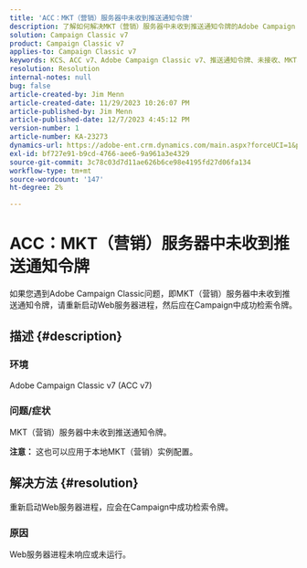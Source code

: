 ```yaml
---
title: 'ACC：MKT（营销）服务器中未收到推送通知令牌'
description: 了解如何解决MKT（营销）服务器中未收到推送通知令牌的Adobe Campaign Classic问题。
solution: Campaign Classic v7
product: Campaign Classic v7
applies-to: Campaign Classic v7
keywords: KCS、ACC v7、Adobe Campaign Classic v7、推送通知令牌、未接收、MKT、营销服务器、故障排除
resolution: Resolution
internal-notes: null
bug: false
article-created-by: Jim Menn
article-created-date: 11/29/2023 10:26:07 PM
article-published-by: Jim Menn
article-published-date: 12/7/2023 4:45:12 PM
version-number: 1
article-number: KA-23273
dynamics-url: https://adobe-ent.crm.dynamics.com/main.aspx?forceUCI=1&pagetype=entityrecord&etn=knowledgearticle&id=dc27c245-068f-ee11-8179-6045bd006268
exl-id: bf727e91-b9cd-4766-aee6-9a961a3e4329
source-git-commit: 3c78c03d7d11ae626b6ce98e4195fd27d06fa134
workflow-type: tm+mt
source-wordcount: '147'
ht-degree: 2%

---
```


# ACC：MKT（营销）服务器中未收到推送通知令牌


如果您遇到Adobe Campaign Classic问题，即MKT（营销）服务器中未收到推送通知令牌，请重新启动Web服务器进程，然后应在Campaign中成功检索令牌。

## 描述 {#description}


### 环境

Adobe Campaign Classic v7 (ACC v7)



### 问题/症状

MKT（营销）服务器中未收到推送通知令牌。

<b>注意：</b> 这也可以应用于本地MKT（营销）实例配置。




## 解决方法 {#resolution}


重新启动Web服务器进程，应会在Campaign中成功检索令牌。

### 原因

Web服务器进程未响应或未运行。

